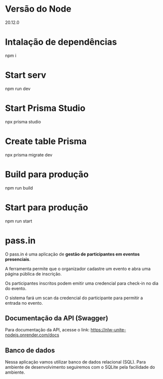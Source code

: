 # Versão do Node
20.12.0

# Intalação de dependências
npm i

# Start serv
npm run dev

# Start Prisma Studio
npx prisma studio

# Create table Prisma
npx prisma migrate dev

# Build para produção
npm run build

# Start para produção
npm run start

# pass.in

O pass.in é uma aplicação de **gestão de participantes em eventos presenciais**. 

A ferramenta permite que o organizador cadastre um evento e abra uma página pública de inscrição.

Os participantes inscritos podem emitir uma credencial para check-in no dia do evento.

O sistema fará um scan da credencial do participante para permitir a entrada no evento.


## Documentação da API (Swagger)

Para documentação da API, acesse o link: https://nlw-unite-nodejs.onrender.com/docs

## Banco de dados

Nessa aplicação vamos utilizar banco de dados relacional (SQL). Para ambiente de desenvolvimento seguiremos com o SQLite pela facilidade do ambiente.